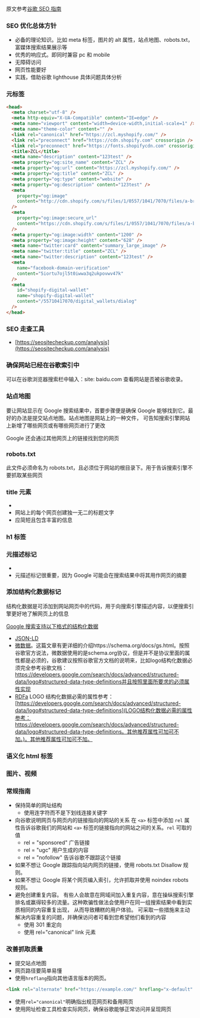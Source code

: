 原文参考[谷歌 SEO 指南](https://developers.google.com/search/docs/beginner/seo-starter-guide)

### SEO 优化总体方针

- 必备的理论知识。比如 meta 标签，图片的 alt 属性，站点地图、robots.txt，富媒体搜索结果展示等
- 优秀的响应式。即同时兼容 pc 和 mobile
- 无障碍访问
- 网页性能要好
- 实践，借助谷歌 lighthouse 具体问题具体分析

### 元标签

```html
<head>
  <meta charset="utf-8" />
  <meta http-equiv="X-UA-Compatible" content="IE=edge" />
  <meta name="viewport" content="width=device-width,initial-scale=1" />
  <meta name="theme-color" content="" />
  <link rel="canonical" href="https://zcl.myshopify.com/" />
  <link rel="preconnect" href="https://cdn.shopify.com" crossorigin />
  <link rel="preconnect" href="https://fonts.shopifycdn.com" crossorigin />
  <title>ZCL</title>
  <meta name="description" content="123test" />
  <meta property="og:site_name" content="ZCL" />
  <meta property="og:url" content="https://zcl.myshopify.com/" />
  <meta property="og:title" content="ZCL" />
  <meta property="og:type" content="website" />
  <meta property="og:description" content="123test" />
  <meta
    property="og:image"
    content="http://cdn.shopify.com/s/files/1/0557/1041/7070/files/a-bridge-sitting-in-thick-pink-and-purple-fog.jpg?v=1634545667"
  />
  <meta
    property="og:image:secure_url"
    content="https://cdn.shopify.com/s/files/1/0557/1041/7070/files/a-bridge-sitting-in-thick-pink-and-purple-fog.jpg?v=1634545667"
  />
  <meta property="og:image:width" content="1200" />
  <meta property="og:image:height" content="628" />
  <meta name="twitter:card" content="summary_large_image" />
  <meta name="twitter:title" content="ZCL" />
  <meta name="twitter:description" content="123test" />
  <meta
    name="facebook-domain-verification"
    content="5iortu7ojl5t0iwwa3q2ukpovwv47k"
  />
  <meta
    id="shopify-digital-wallet"
    name="shopify-digital-wallet"
    content="/55710417070/digital_wallets/dialog"
  />
</head>
```

### SEO 走查工具

- [https://seositecheckup.com/analysis](https://seositecheckup.com/analysis)

### 确保网站已经在谷歌索引中

可以在谷歌浏览器搜索栏中输入：site: baidu.com 查看网站是否被谷歌收录。

### 站点地图

要让网站显示在 Google 搜索结果中，首要步骤便是确保 Google 能够找到它。最好的办法是提交站点地图。站点地图是网站上的一种文件，
可告知搜索引擎网站上新增了哪些网页或有哪些网页进行了更改

Google 还会通过其他网页上的链接找到您的网页

### robots.txt

此文件必须命名为 robots.txt，且必须位于网站的根目录下。用于告诉搜索引擎不要抓取某些网页

### title 元素

- <title>1111</title>
- 网站上的每个网页创建独一无二的标题文字
- 应简短且包含丰富的信息

### h1 标签

### 元描述标记

- <meta name="description" content="this is a desc">
- 元描述标记很重要，因为 Google 可能会在搜索结果中将其用作网页的摘要

### 添加结构化数据标记

结构化数据是可添加到网站网页中的代码，用于向搜索引擎描述内容，以便搜索引擎更好地了解网页上的信息

[Google 搜索支持以下格式的结构化数据](https://developers.google.com/search/docs/advanced/structured-data/intro-structured-data#structured-data-format)

- [JSON-LD](https://json-ld.org/)
- [微数据](https://html.spec.whatwg.org/multipage/)。这篇文章有更详细的介绍https://schema.org/docs/gs.html。按照谷歌官方说法，微数据使用的是schema.org协议，但是并不是协议里面的属性都是必须的，谷歌建议按照谷歌官方文档的说明来，比如logo结构化数据必须完全参考谷歌文档：https://developers.google.com/search/docs/advanced/structured-data/logo#structured-data-type-definitions并且按照里面所要求的必须属性实现
- [RDFa](https://rdfa.info/)
  LOGO 结构化数据必需的属性参考：[https://developers.google.com/search/docs/advanced/structured-data/logo#structured-data-type-definitions](LOGO结构化数据必需的属性参考：https://developers.google.com/search/docs/advanced/structured-data/logo#structured-data-type-definitions。其他推荐属性可加可不加。)。其他推荐属性可加可不加。

### 语义化 html 标签

### 图片、视频

### 常规指南

- 保持简单的网址结构
  - 使用连字符而不是下划线连接关键字
- 向谷歌说明网页与网页内的链接指向的网站的关系
  在 `<a>` 标签中添加 `rel` 属性告诉谷歌我们的网站和 `<a>` 标签的链接指向的网站之间的关系。`rel` 可取的值
  - rel = "sponsored" 广告链接
  - rel = "ugc" 用户生成的内容
  - rel = "nofollow" 告诉谷歌不跟踪这个链接
- 如果不想让 Google 跟踪指向站内网页的链接，使用 robots.txt Disallow 规则。
- 如果不想让 Google 将某个网页编入索引，允许抓取并使用 noindex robots 规则。
- 避免创建重复内容。
  有些人会故意在网域间加入重复内容，意在操纵搜索引擎排名或赢得较多的流量。这种欺骗性做法会使用户在同一组搜索结果中看到实质相同的内容重复出现，
  从而导致糟糕的用户体验。
  可采取一些措施来主动解决内容重复的问题，并确保访问者可看到您希望他们看到的内容
  - 使用 301 重定向
  - 使用 rel="canonical" link 元素

### 改善抓取质量

- 提交站点地图
- 网页路径要简单易懂
- 使用`hreflang`指向其他语言版本的网页。

```html
<link rel="alternate" href="https://example.com/" hreflang="x-default" />
```

- 使用`rel="canonical"`明确指出规范网页和备用网页
- 使用网址检查工具检查实际网页，确保谷歌能够正常访问并呈现网页
